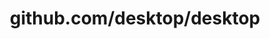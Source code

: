 ---
layout: post
title: github.com/desktop/desktop
categories: link
tags: [انگلیسی, گیت‌هاب, برنامه‌نویسی]
---